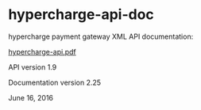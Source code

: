 hypercharge-api-doc
===================

hypercharge payment gateway XML API documentation:

[hypercharge-api.pdf](hypercharge-api.pdf?raw=true)

API version 1.9

Documentation version 2.25

June 16, 2016
